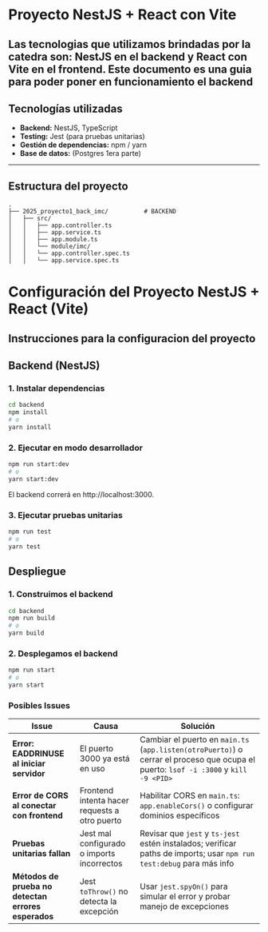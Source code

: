 
# Proyecto NestJS + React con Vite

Las tecnologias que utilizamos brindadas por la catedra son: **NestJS** en el backend y **React con Vite** en el frontend. Este documento es una guia para poder poner en funcionamiento el **backend**
---

## Tecnologías utilizadas

- **Backend:** NestJS, TypeScript
- **Testing:** Jest (para pruebas unitarias)
- **Gestión de dependencias:** npm / yarn
- **Base de datos:** (Postgres 1era parte)

---

## Estructura del proyecto

```text
.
├── 2025_proyecto1_back_imc/          # BACKEND
│   ├── src/
│   │   ├── app.controller.ts
│   │   ├── app.service.ts
│   │   ├── app.module.ts
│   │   └── module/imc/
│   │   └── app.controller.spec.ts
│   │   └── app.service.spec.ts

```

# Configuración del Proyecto NestJS + React (Vite)

Instrucciones para la configuracion del proyecto
---

## Backend (NestJS)

### 1. Instalar dependencias

```bash
cd backend
npm install
# o
yarn install


```
### 2. Ejecutar en modo desarrollador
```bash
npm run start:dev
# o
yarn start:dev

```
El backend correrá en http://localhost:3000.
### 3. Ejecutar pruebas unitarias
```bash
npm run test
# o
yarn test
```

## Despliegue
### 1. Construimos el backend
```bash
cd backend
npm run build
# o
yarn build
```
### 2. Desplegamos el backend
```bash
npm run start
# o
yarn start
```

### Posibles Issues
| Issue                                               | Causa                                            | Solución                                                                                                                             |
| --------------------------------------------------- | ------------------------------------------------ | ------------------------------------------------------------------------------------------------------------------------------------ |
| **Error: EADDRINUSE al iniciar servidor**           | El puerto 3000 ya está en uso                    | Cambiar el puerto en `main.ts` (`app.listen(otroPuerto)`) o cerrar el proceso que ocupa el puerto: `lsof -i :3000` y `kill -9 <PID>` |
| **Error de CORS al conectar con frontend**          | Frontend intenta hacer requests a otro puerto    | Habilitar CORS en `main.ts`: `app.enableCors()` o configurar dominios específicos                                                    |
| **Pruebas unitarias fallan**                        | Jest mal configurado o imports incorrectos       | Revisar que `jest` y `ts-jest` estén instalados; verificar paths de imports; usar `npm run test:debug` para más info                 |
| **Métodos de prueba no detectan errores esperados** | Jest `toThrow()` no detecta la excepción         | Usar `jest.spyOn()` para simular el error y probar manejo de excepciones                                                             |

